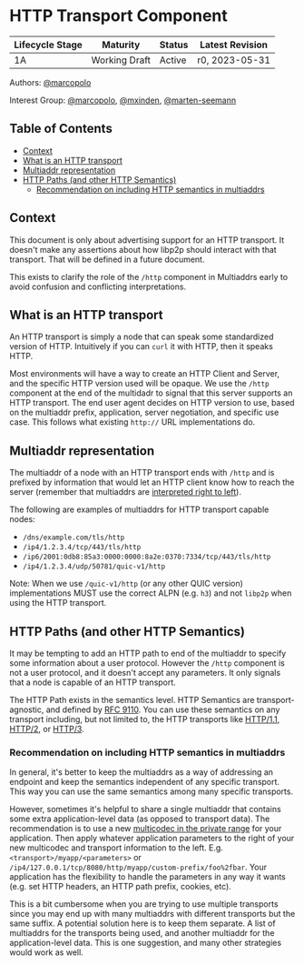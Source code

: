 # HTTP Transport Component <!-- omit in toc -->

| Lifecycle Stage | Maturity      | Status | Latest Revision |
| --------------- | ------------- | ------ | --------------- |
| 1A              | Working Draft | Active | r0, 2023-05-31  |

Authors: [@marcopolo]

Interest Group: [@marcopolo], [@mxinden], [@marten-seemann]

[@marcopolo]: https://github.com/marcopolo
[@mxinden]: https://github.com/mxinden
[@marten-seemann]: https://github.com/marten-seemann

## Table of Contents <!-- omit in toc -->
- [Context](#context)
- [What is an HTTP transport](#what-is-an-http-transport)
- [Multiaddr representation](#multiaddr-representation)
- [HTTP Paths (and other HTTP Semantics)](#http-paths-and-other-http-semantics)
  - [Recommendation on including HTTP semantics in multiaddrs](#recommendation-on-including-http-semantics-in-multiaddrs)


## Context

This document is only about advertising support for an HTTP transport. It
doesn't make any assertions about how libp2p should interact with that
transport. That will be defined in a future document.

This exists to clarify the role of the `/http` component in Multiaddrs early to
avoid confusion and conflicting interpretations.

## What is an HTTP transport

An HTTP transport is simply a node that can speak some standardized version of
HTTP. Intuitively if you can `curl` it with HTTP, then it speaks HTTP.

Most environments will have a way to create an HTTP Client and Server, and the
specific HTTP version used will be opaque. We use the `/http` component at the
end of the multidadr to signal that this server supports an HTTP transport. The
end user agent decides on HTTP version to use, based on the multiaddr prefix,
application, server negotiation, and specific use case. This follows what
existing `http://` URL implementations do.

## Multiaddr representation

The multiaddr of a node with an HTTP transport ends with `/http` and is prefixed
by information that would let an HTTP client know how to reach the server
(remember that multiaddrs are [interpreted right to
left](https://github.com/multiformats/multiaddr#interpreting-multiaddrs)). 

The following are examples of multiaddrs for HTTP transport capable nodes:

* `/dns/example.com/tls/http`
* `/ip4/1.2.3.4/tcp/443/tls/http`
* `/ip6/2001:0db8:85a3:0000:0000:8a2e:0370:7334/tcp/443/tls/http`
* `/ip4/1.2.3.4/udp/50781/quic-v1/http`

Note: When we use `/quic-v1/http` (or any other QUIC version)
implementations MUST use the correct ALPN (e.g. `h3`) and not `libp2p` when
using the HTTP transport.

## HTTP Paths (and other HTTP Semantics)

It may be tempting to add an HTTP path to end of the multiaddr to specify some
information about a user protocol. However the `/http` component is not a user
protocol, and it doesn't accept any parameters. It only signals that a node is
capable of an HTTP transport.

The HTTP Path exists in the semantics level. HTTP Semantics are
transport-agnostic, and defined by [RFC
9110](https://httpwg.org/specs/rfc9110.html). You can use these semantics on any
transport including, but not limited to, the HTTP transports like
[HTTP/1.1](https://www.rfc-editor.org/info/rfc7235),
[HTTP/2](https://www.rfc-editor.org/info/rfc9113), or
[HTTP/3](https://www.rfc-editor.org/info/rfc9114).

### Recommendation on including HTTP semantics in multiaddrs

In general, it's better to keep the multiaddrs as a way of addressing an
endpoint and keep the semantics independent of any specific transport. This way
you can use the same semantics among many specific transports.

However, sometimes it's helpful to share a single multiaddr that contains some
extra application-level data (as opposed to transport data). The recommendation
is to use a new [multicodec in the private
range](https://github.com/multiformats/multicodec#private-use-area) for your
application. Then apply whatever application parameters to the right of your new
multicodec and transport information to the left. E.g.
`<transport>/myapp/<parameters>`
or `/ip4/127.0.0.1/tcp/8080/http/myapp/custom-prefix/foo%2fbar`. Your
application has the flexibility to handle the parameters in any way it wants
(e.g. set HTTP headers, an HTTP path prefix, cookies, etc).

This is a bit cumbersome when you are trying to use multiple transports since
you may end up with many multiaddrs with different transports but the same
suffix. A potential solution here is to keep them separate. A list of multiaddrs
for the transports being used, and another multiaddr for the application-level
data. This is one suggestion, and many other strategies would work as well.
